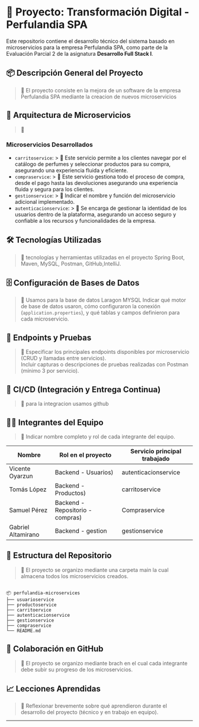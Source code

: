 # 🧾 Proyecto: Transformación Digital - Perfulandia SPA

Este repositorio contiene el desarrollo técnico del sistema basado en microservicios para la empresa Perfulandia SPA, como parte de la Evaluación Parcial 2 de la asignatura **Desarrollo Full Stack I**.

## 📦 Descripción General del Proyecto

> 📝 El proyecto consiste en la mejora de un software de la empresa Perfulandia SPA mediante la creacion de nuevos microservicios

## 🧩 Arquitectura de Microservicios

> 📝 

### Microservicios Desarrollados
- `carritoservice`: > 📝 Este servicio permite a los clientes navegar por el catálogo de perfumes y seleccionar productos para su compra, asegurando una experiencia fluida y eficiente.
- `compraservice`: > 📝 Este servicio gestiona todo el proceso de compra, desde el pago hasta las devoluciones asegurando una experiencia fluida y segura para los clientes.
- `gestionservice`: > 📝 Indicar el nombre y función del microservicio adicional implementado.
- `autenticacionservice`: > 📝 Se encarga de gestionar la identidad de los usuarios dentro de la plataforma, asegurando un acceso seguro y confiable a los recursos y funcionalidades de la empresa.

## 🛠️ Tecnologías Utilizadas

> 📝 tecnologías y herramientas utilizadas en el proyecto Spring Boot, Maven, MySQL, Postman, GitHub,IntelliJ.

## 🗄️ Configuración de Bases de Datos

> 📝 Usamos para la base de datos Laragon MYSQL Indicar qué motor de base de datos usaron, cómo configuraron la conexión (`application.properties`), y qué tablas y campos definieron para cada microservicio.

## 📮 Endpoints y Pruebas

> 📝 Especificar los principales endpoints disponibles por microservicio (CRUD y llamadas entre servicios).  
> Incluir capturas o descripciones de pruebas realizadas con Postman (mínimo 3 por servicio).

## 🔁 CI/CD (Integración y Entrega Continua)

> 📝 para la integracion usamos github

## 🧑‍💻 Integrantes del Equipo

> 📝 Indicar nombre completo y rol de cada integrante del equipo.

| Nombre                  | Rol en el proyecto         | Servicio principal trabajado |
|-------------------------|----------------------------|------------------------------|
| Vicente Oyarzun         |  Backend - Usuarios)   | autenticacionservice               |
| Tomás López             |  Backend - Productos)  | carritoservice              |
| Samuel Pérez            |  Backend - Repositorio - compras)  | Compraservice                |
| Gabriel Altamirano      |  Backend - gestion                           |   gestionservice                           |

## 📂 Estructura del Repositorio

> 📝  El proyecto se organizo mediante una carpeta main la cual almacena todos los microservicios creados.
```

📦 perfulandia-microservices
├── usuarioservice
├── productoservice
├── carritoervice
├── autenticacionservice
├── gestionservice
├── compraservice
└── README.md

```

## 👥 Colaboración en GitHub

> 📝 El proyecto se organizo mediante brach en el cual cada integrante debe subir su progreso de los microservicios.

## 📈 Lecciones Aprendidas

> 📝 Reflexionar brevemente sobre qué aprendieron durante el desarrollo del proyecto (técnico y en trabajo en equipo).

---
